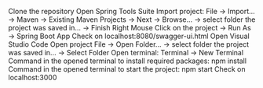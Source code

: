 Clone the repository
Open Spring Tools Suite
Import project: File -> Import... -> Maven -> Existing Maven Projects -> Next -> Browse... -> select folder the project was saved in... -> Finish
Right Mouse Click on the project -> Run As -> Spring Boot App
Check on localhost:8080/swagger-ui.html
Open Visual Studio Code
Open project File -> Open Folder... -> select folder the project was saved in... -> Select Folder
Open terminal: Terminal -> New Terminal
Command in the opened terminal to install required packages: npm install
Command in the opened terminal to start the project: npm start
Check on localhost:3000
